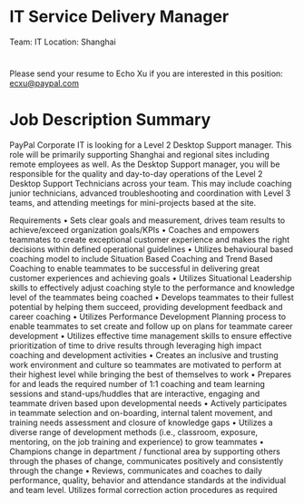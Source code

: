 IT Service Delivery Manager
=
Team: IT
Location: Shanghai
#
Please send your resume to Echo Xu if you are interested in this position: ecxu@paypal.com
#
Job Description Summary
==
PayPal Corporate IT is looking for a Level 2 Desktop Support manager. This role will be primarily supporting Shanghai and regional sites including remote employees as well. As the Desktop Support manager, you will be responsible for the quality and day-to-day operations of the Level 2 Desktop Support Technicians across your team. This may include coaching junior technicians, advanced troubleshooting and coordination with Level 3 teams, and attending meetings for mini-projects based at the site.

Requirements
• Sets clear goals and measurement, drives team results to achieve/exceed organization goals/KPIs
• Coaches and empowers teammates to create exceptional customer experience and makes the right decisions within defined operational guidelines
• Utilizes behavioural based coaching model to include Situation Based Coaching and Trend Based Coaching to enable teammates to be successful in delivering great customer experiences and achieving goals
• Utilizes Situational Leadership skills to effectively adjust coaching style to the performance and knowledge level of the teammates being coached
• Develops teammates to their fullest potential by helping them succeed, providing development feedback and career coaching
• Utilizes Performance Development Planning process to enable teammates to set create and follow up on plans for teammate career development
• Utilizes effective time management skills to ensure effective prioritization of time to drive results through leveraging high impact coaching and development activities
• Creates an inclusive and trusting work environment and culture so teammates are motivated to perform at their highest level while bringing the best of themselves to work
• Prepares for and leads the required number of 1:1 coaching and team learning sessions and stand-ups/huddles that are interactive, engaging and teammate driven based upon developmental needs
• Actively participates in teammate selection and on-boarding, internal talent movement, and training needs assessment and closure of knowledge gaps
• Utilizes a diverse range of development methods (i.e., classroom, exposure, mentoring, on the job training and experience) to grow teammates
• Champions change in department / functional area by supporting others through the phases of change, communicates positively and consistently through the change
• Reviews, communicates and coaches to daily performance, quality, behavior and attendance standards at the individual and team level. Utilizes formal correction action procedures as required

